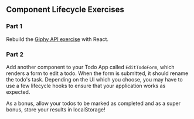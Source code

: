 ## Component Lifecycle Exercises

### Part 1 

Rebuild the [Giphy API exercise](https://www.rithmschool.com/courses/intermediate-javascript-part-2/ajax-exercises) with React.

### Part 2

Add another component to your Todo App called `EditTodoForm`, which renders a form to edit a todo. When the form is submitted, it should rename the todo's task. Depending on the UI which you choose, you may have to use a few lifecycle hooks to ensure that your application works as expected.


As a bonus, allow your todos to be marked as completed and as a super bonus, store your results in localStorage! 
